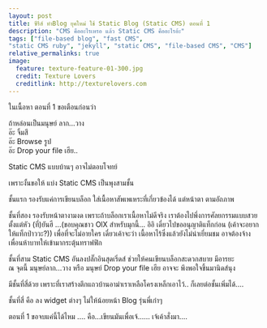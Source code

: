 ```yaml
---
layout: post
title: ซีรีส์ ทำBlog ยุคใหม่ ใช้ Static Blog (Static CMS) ตอนที่ 1
description: "CMS คืออะไรเหรอ แล้ว Static CMS คืออะไรอ้ะ"
tags: ["file-based blog", "fast CMS", 
"static CMS ruby", "jekyll", "static CMS", "file-based CMS", "CMS"]
relative_permalinks: true
image:
  feature: texture-feature-01-300.jpg
  credit: Texture Lovers
  creditlink: http://texturelovers.com
---
```


ในเนื้อหา ตอนที่ 1 ขอเตือนก่อนว่า

ถ้าหล่อนเป็นมนุษย์ ลาก...วาง<br/>
อ๊ะ จิ้มสี<br/>
อ๊ะ Browse รูป<br/>
อ๊ะ Drop your file เฮีย..<br/>

Static CMS แบบบ้านๆ อาจไม่ตอบโจทย์

เพราะงั้นขอให้ แบ่ง Static CMS เป็นพุงสามชั้น

ชั้นแรก รองรับแค่การเขียนบล็อก ใส่เนื้อหาสัพเพเหระที่เกี่ยวข้องได้ แต่หน้าตา ตามอัถภาพ

ชั้นที่สอง รองรับหน้าตางามงด เพราะถ้าบล็อกเราเนื้อหาไม่ดีจริง เราต้องไปพึ่งการศัลยกรรมแบบสวยตั้งแต่หัว (ที่)ยันฮี ...​(ขอบคุณชาว OlX สำหรับมุกนี้... อิอิ เดี๋ยวไปขออนุญาติแท็กก่อน (เค้าจะอยากให้แท็กป่าววะ?)) เพื่อที่จะไม่อายใคร เดี๋ยวเค้าจะว่า เนื้อหาไร้ซึ่งแล้วยังไม่น่าเยี่ยมชม อาจต้องจ้างเพื่อนห้าบาทให้เข้ามากระตุ้นทราฟฟิก

ชั้นที่สาม Static CMS อันลงปลั๊กอินสุดเริ่ดส์ ช่วยให้คนเขียนบล็อกสะดวกสบาย มีอารยะ<br/>
ณ จุดนี้ มนุษย์ลาก...วาง หรือ มนุษย์ Drop your file เฮีย อาจจะ พึงพอใจขึ้นมานิดส์นุง

มีชั้นที่สี่ด้วย เพราะที่เราสร้างตึกแถวบ้านอาม่าเราเหลือโครงเหล็กเอาไว้.. ก็เลยต่อชั้นเพิ่มได้....

ชั้นที่สี่ คือ ลง widget ต่างๆ ไม่ให้น้อยหน้า Blog รุ่นพี่เก๋าๆ

ตอนที่ 1 ขอจบแค่นี้ได้ไหม .... คือ...เขียนมันเพื่อเจ้...... เจ้เค้าสั่งมา....